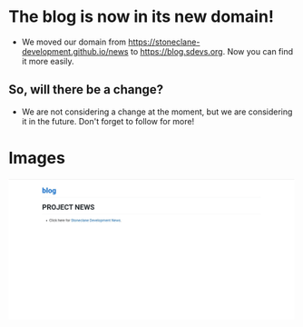 # The blog is now in its new domain! 
* We moved our domain from https://stoneclane-development.github.io/news to https://blog.sdevs.org. Now you can find it more easily. 
## So, will there be a change? 
* We are not considering a change at the moment, but we are considering it in the future. Don't forget to follow for more! 
# Images
![New Overview](https://raw.githubusercontent.com/Stoneclane-Development/blog/main/news/Stoneclane-Development/The%20blog%20is%20in%20service%20with%20a%20new%20domain!%20(06-05-2022)/Screenshot_20220506-233026_Chrome.jpg)
